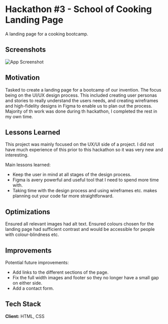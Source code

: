 
# Hackathon #3 - School of Cooking Landing Page

A landing page for a cooking bootcamp. 



## Screenshots

![App Screenshot](https://via.placeholder.com/468x300?text=App+Screenshot+Here)


## Motivation
Tasked to create a landing page for a bootcamp of our invention. The focus being on the UI/UX design process. This included creating user personas and stories to really understand the users needs, and creating wireframes and high-fidelity designs in Figma to enable us to plan out the process. Majority of th work was done during th hackathon, I completed the rest in my own time.
## Lessons Learned

This project was mainly focused on the UX/UI side of a project. I did not have much experience of this prior to this hackathon so it was very new and interesting. 

Main lessons learned:

- Keep the user in mind at all stages of the design process.
- Figma is avery powerful and useful tool that I need to spend more time with.
- Taking time with the design process and using wireframes etc. makes planning out your code far more straightforward.
## Optimizations

Ensured all relevant images had alt text.
Ensured colours chosen for the landing page had sufficient contrast and would be accessible for people with colour-blindness etc.


## Improvements 

Potential future improvements:

- Add links to the different sections of the page.
- Fix the full width images and footer so they no longer have a small gap on either side.
- Add a contact form.


## Tech Stack

**Client:** HTML, CSS


